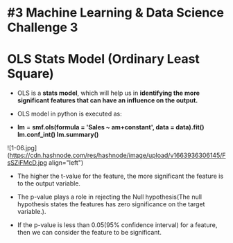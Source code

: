 # #3 Machine Learning & Data Science Challenge 3

# OLS Stats Model (Ordinary Least Square)

- OLS is a **stats model**, which will help us in **identifying the more significant features that can have an 
influence on the output.** 

- OLS model in python is executed as:

 - **lm** = **smf.ols(formula = 'Sales ~ am+constant', data = data).fit() lm.conf_int() lm.summary()**


![1-06.jpg](https://cdn.hashnode.com/res/hashnode/image/upload/v1663936306145/FsSZiFMcD.jpg align="left")

- The higher the t-value for the feature, the more significant the feature is to the output variable. 

- The p-value plays a role in rejecting the Null hypothesis(The null hypothesis states the features has zero 
significance on the target variable.).

- If the p-value is less than 0.05(95% confidence interval) for a feature, then we can consider the feature to be significant.